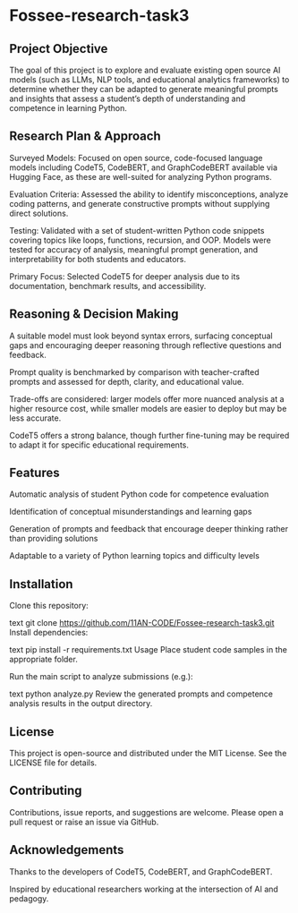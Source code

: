 # Fossee-research-task3
## Project Objective
The goal of this project is to explore and evaluate existing open source AI models (such as LLMs, NLP tools, and educational analytics frameworks) to determine whether they can be adapted to generate meaningful prompts and insights that assess a student’s depth of understanding and competence in learning Python.

## Research Plan & Approach
Surveyed Models: Focused on open source, code-focused language models including CodeT5, CodeBERT, and GraphCodeBERT available via Hugging Face, as these are well-suited for analyzing Python programs.

Evaluation Criteria: Assessed the ability to identify misconceptions, analyze coding patterns, and generate constructive prompts without supplying direct solutions.

 Testing: Validated with a set of student-written Python code snippets covering topics like loops, functions, recursion, and OOP. Models were tested for accuracy of analysis, meaningful prompt generation, and interpretability for both students and educators.

 Primary Focus: Selected CodeT5 for deeper analysis due to its documentation, benchmark results, and accessibility.

## Reasoning & Decision Making
A suitable model must look beyond syntax errors, surfacing conceptual gaps and encouraging deeper reasoning through reflective questions and feedback.

Prompt quality is benchmarked by comparison with teacher-crafted prompts and assessed for depth, clarity, and educational value.

Trade-offs are considered: larger models offer more nuanced analysis at a higher resource cost, while smaller models are easier to deploy but may be less accurate.

CodeT5 offers a strong balance, though further fine-tuning may be required to adapt it for specific educational requirements.

## Features
Automatic analysis of student Python code for competence evaluation

Identification of conceptual misunderstandings and learning gaps

Generation of prompts and feedback that encourage deeper thinking rather than providing solutions

Adaptable to a variety of Python learning topics and difficulty levels

## Installation
Clone this repository:

text
git clone https://github.com/11AN-CODE/Fossee-research-task3.git
Install dependencies:

text
pip install -r requirements.txt
Usage
Place student code samples in the appropriate folder.

Run the main script to analyze submissions (e.g.):

text
python analyze.py
Review the generated prompts and competence analysis results in the output directory.

## License
This project is open-source and distributed under the MIT License. See the LICENSE file for details.

## Contributing
Contributions, issue reports, and suggestions are welcome. Please open a pull request or raise an issue via GitHub.

## Acknowledgements
Thanks to the developers of CodeT5, CodeBERT, and GraphCodeBERT.

Inspired by educational researchers working at the intersection of AI and pedagogy.


